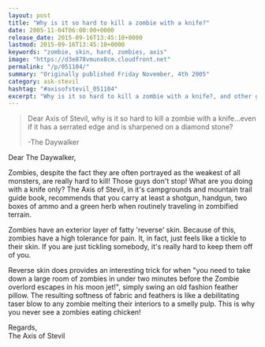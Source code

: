 ```yaml
---
layout: post
title: "Why is it so hard to kill a zombie with a knife?"
date: 2005-11-04T06:00:00+0000
release_date: 2015-09-16T13:45:10+0000
lastmod: 2015-09-16T13:45:10+0000
keywords: "zombie, skin, hard, zombies, axis"
image: "https://d3e878vmunx8cm.cloudfront.net"
permalink: "/p/051104/"
summary: "Originally published Friday November, 4th 2005"
category: ask-stevil
hashtag: "#axisofstevil_051104"
excerpt: "Why is it so hard to kill a zombie with a knife?, and other great questions from Friday November, 4th 2005"
---
```


> Dear Axis of Stevil, why is it so hard to kill a zombie with a knife...even if it has a serrated edge and is sharpened on a diamond stone?
> 
> -The Daywalker

Dear The Daywalker,

Zombies, despite the fact they are often portrayed as the weakest of all monsters, are really hard to kill! Those guys don't stop! What are you doing with a knife only? The Axis of Stevil, in it's campgrounds and mountain trail guide book, recommends that you carry at least a shotgun, handgun, two boxes of ammo and a green herb when routinely traveling in zombified terrain.

Zombies have an exterior layer of fatty 'reverse' skin. Because of this, zombies have a high tolerance for pain. It, in fact, just feels like a tickle to their skin. If you are just tickling somebody, it's really hard to keep them off of you.

Reverse skin does provides an interesting trick for when "you need to take down a large room of zombies in under two minutes before the Zombie overlord escapes in his moon jet!", simply swing an old fashion feather pillow. The resulting softness of fabric and feathers is like a debilitating taser blow to any zombie melting their interiors to a smelly pulp. This is why you never see a zombies eating chicken!

Regards,  
The Axis of Stevil
